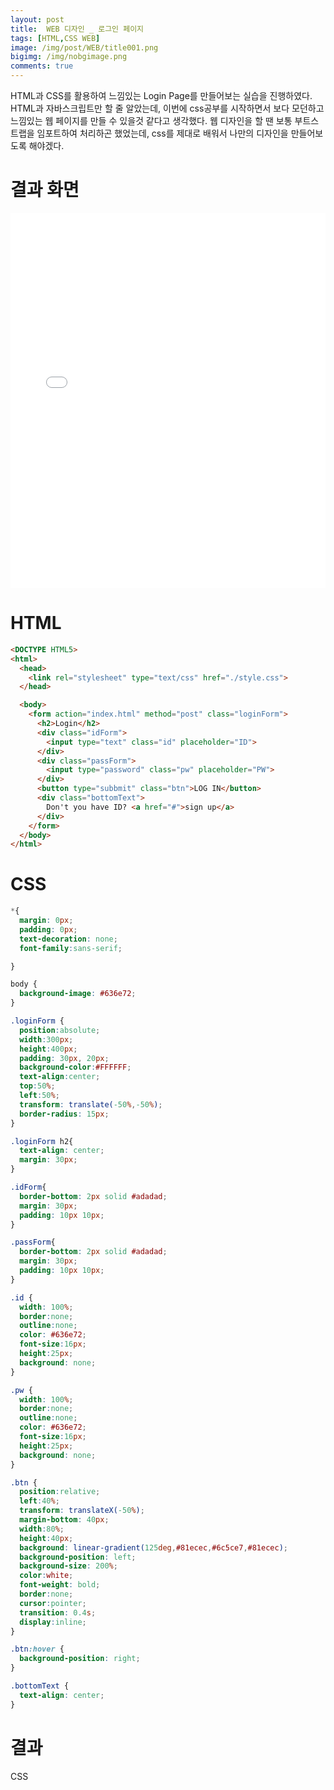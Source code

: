 ```yaml
---
layout: post
title:  WEB 디자인 _ 로그인 페이지
tags: [HTML,CSS WEB]
image: /img/post/WEB/title001.png
bigimg: /img/nobgimage.png
comments: true
---
```


HTML과 CSS를 활용하여 느낌있는 Login Page를 만들어보는 실습을 진행하였다. HTML과 자바스크립트만 할 줄 알았는데, 이번에 css공부를 시작하면서 보다 모던하고 느낌있는 웹 페이지를 만들 수 있을것 같다고 생각했다. 웹 디자인을 할 땐 보통 부트스트랩을 임포트하여 처리하곤 했었는데, css를 제대로 배워서 나만의 디자인을 만들어보도록 해야겠다.

# 결과 화면

<iframe width="100%" height="600" src="//jsfiddle.net/kimyc1223/du3brtfj/15/embedded/result/" allowfullscreen="allowfullscreen" allowpaymentrequest frameborder="0"></iframe>

# HTML

``` html
<DOCTYPE HTML5>
<html>
  <head>
    <link rel="stylesheet" type="text/css" href="./style.css">
  </head>

  <body>
    <form action="index.html" method="post" class="loginForm">
      <h2>Login</h2>
      <div class="idForm">
        <input type="text" class="id" placeholder="ID">
      </div>
      <div class="passForm">
        <input type="password" class="pw" placeholder="PW">
      </div>
      <button type="subbmit" class="btn">LOG IN</button>
      <div class="bottomText">
        Don't you have ID? <a href="#">sign up</a>
      </div>
    </form>
  </body>
</html>
```

# CSS


``` css
*{
  margin: 0px;
  padding: 0px;
  text-decoration: none;
  font-family:sans-serif;

}

body {
  background-image: #636e72;
}

.loginForm {
  position:absolute;
  width:300px;
  height:400px;
  padding: 30px, 20px;
  background-color:#FFFFFF;
  text-align:center;
  top:50%;
  left:50%;
  transform: translate(-50%,-50%);
  border-radius: 15px;
}

.loginForm h2{
  text-align: center;
  margin: 30px;
}

.idForm{
  border-bottom: 2px solid #adadad;
  margin: 30px;
  padding: 10px 10px;
}

.passForm{
  border-bottom: 2px solid #adadad;
  margin: 30px;
  padding: 10px 10px;
}

.id {
  width: 100%;
  border:none;
  outline:none;
  color: #636e72;
  font-size:16px;
  height:25px;
  background: none;
}

.pw {
  width: 100%;
  border:none;
  outline:none;
  color: #636e72;
  font-size:16px;
  height:25px;
  background: none;
}

.btn {
  position:relative;
  left:40%;
  transform: translateX(-50%);
  margin-bottom: 40px;
  width:80%;
  height:40px;
  background: linear-gradient(125deg,#81ecec,#6c5ce7,#81ecec);
  background-position: left;
  background-size: 200%;
  color:white;
  font-weight: bold;
  border:none;
  cursor:pointer;
  transition: 0.4s;
  display:inline;
}

.btn:hover {
  background-position: right;
}

.bottomText {
  text-align: center;
}
```

# 결과

CSS 